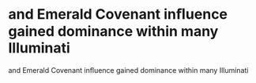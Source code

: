 # and Emerald Covenant inﬂuence gained dominance within many Illuminati

and Emerald Covenant inﬂuence gained dominance within many Illuminati